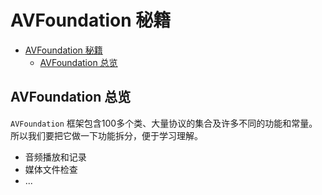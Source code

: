 # AVFoundation 秘籍
- [AVFoundation 秘籍](#avfoundation-秘籍)
  - [AVFoundation 总览](#avfoundation-总览)

## AVFoundation 总览 

`AVFoundation` 框架包含100多个类、大量协议的集合及许多不同的功能和常量。 所以我们要把它做一下功能拆分，便于学习理解。

- 音频播放和记录
- 媒体文件检查
- ...

